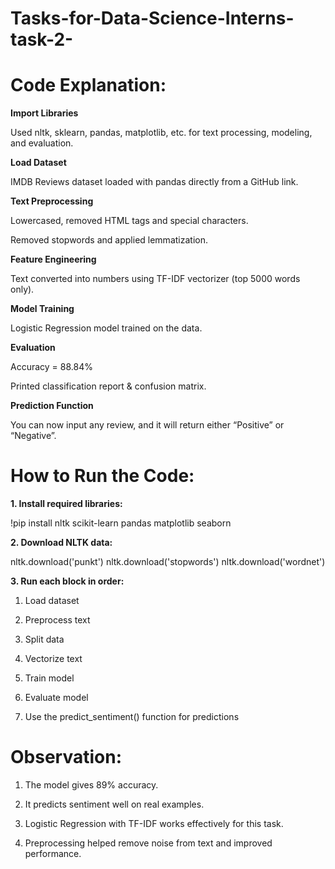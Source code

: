 # Tasks-for-Data-Science-Interns-task-2-

# **Code Explanation:**

**Import Libraries**

Used nltk, sklearn, pandas, matplotlib, etc. for text processing, modeling, and evaluation.

**Load Dataset**

IMDB Reviews dataset loaded with pandas directly from a GitHub link.

**Text Preprocessing**

Lowercased, removed HTML tags and special characters.

Removed stopwords and applied lemmatization.

**Feature Engineering**

Text converted into numbers using TF-IDF vectorizer (top 5000 words only).

**Model Training**

Logistic Regression model trained on the data.

**Evaluation**

Accuracy = 88.84%

Printed classification report & confusion matrix.

**Prediction Function**

You can now input any review, and it will return either “Positive” or “Negative”.

# **How to Run the Code:**

**1. Install required libraries:**

!pip install nltk scikit-learn pandas matplotlib seaborn

**2. Download NLTK data:**

nltk.download('punkt')
nltk.download('stopwords')
nltk.download('wordnet')

**3. Run each block in order:**

1. Load dataset

2. Preprocess text

3. Split data

4. Vectorize text

5. Train model

6. Evaluate model

7. Use the predict_sentiment() function for predictions

# **Observation:**

1. The model gives 89% accuracy.

2. It predicts sentiment well on real examples.

3. Logistic Regression with TF-IDF works effectively for this task.

4. Preprocessing helped remove noise from text and improved performance.
